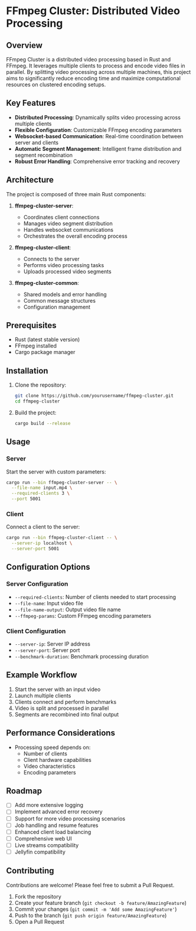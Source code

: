 # FFmpeg Cluster: Distributed Video Processing

## Overview

FFmpeg Cluster is a distributed video processing based in Rust and FFmpeg. It leverages multiple clients to process and encode video files in parallel. By splitting video processing across multiple machines, this project aims to significantly reduce encoding time and maximize computational resources on clustered encoding setups.

## Key Features

- **Distributed Processing**: Dynamically splits video processing across multiple clients
- **Flexible Configuration**: Customizable FFmpeg encoding parameters
- **Websocket-based Communication**: Real-time coordination between server and clients
- **Automatic Segment Management**: Intelligent frame distribution and segment recombination
- **Robust Error Handling**: Comprehensive error tracking and recovery

## Architecture

The project is composed of three main Rust components:

1. **ffmpeg-cluster-server**: 
   - Coordinates client connections
   - Manages video segment distribution
   - Handles websocket communications
   - Orchestrates the overall encoding process

2. **ffmpeg-cluster-client**:
   - Connects to the server
   - Performs video processing tasks
   - Uploads processed video segments

3. **ffmpeg-cluster-common**:
   - Shared models and error handling
   - Common message structures
   - Configuration management

## Prerequisites

- Rust (latest stable version)
- FFmpeg installed
- Cargo package manager

## Installation

1. Clone the repository:
   ```bash
   git clone https://github.com/yourusername/ffmpeg-cluster.git
   cd ffmpeg-cluster
   ```

2. Build the project:
   ```bash
   cargo build --release
   ```

## Usage

### Server

Start the server with custom parameters:
```bash
cargo run --bin ffmpeg-cluster-server -- \
  --file-name input.mp4 \
  --required-clients 3 \
  --port 5001
```

### Client

Connect a client to the server:
```bash
cargo run --bin ffmpeg-cluster-client -- \
  --server-ip localhost \
  --server-port 5001
```

## Configuration Options

### Server Configuration
- `--required-clients`: Number of clients needed to start processing
- `--file-name`: Input video file
- `--file-name-output`: Output video file name
- `--ffmpeg-params`: Custom FFmpeg encoding parameters

### Client Configuration
- `--server-ip`: Server IP address
- `--server-port`: Server port
- `--benchmark-duration`: Benchmark processing duration

## Example Workflow

1. Start the server with an input video
2. Launch multiple clients
3. Clients connect and perform benchmarks
4. Video is split and processed in parallel
5. Segments are recombined into final output

## Performance Considerations

- Processing speed depends on:
  - Number of clients
  - Client hardware capabilities
  - Video characteristics
  - Encoding parameters

## Roadmap

- [ ] Add more extensive logging
- [ ] Implement advanced error recovery
- [ ] Support for more video processing scenarios
- [ ] Job handling and resume features
- [ ] Enhanced client load balancing
- [ ] Comprehensive web UI
- [ ] Live streams compatibility
- [ ] Jellyfin compatibility

## Contributing

Contributions are welcome! Please feel free to submit a Pull Request.

1. Fork the repository
2. Create your feature branch (`git checkout -b feature/AmazingFeature`)
3. Commit your changes (`git commit -m 'Add some AmazingFeature'`)
4. Push to the branch (`git push origin feature/AmazingFeature`)
5. Open a Pull Request
